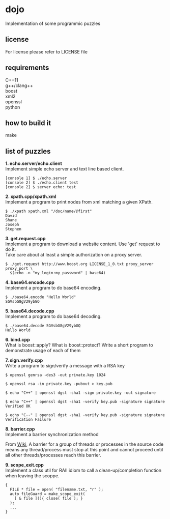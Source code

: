 # dojo  
Implementation of some programmic puzzles  

## license  
For license please refer to LICENSE file  

## requirements  
C++11  
g++/clang++  
boost  
xml2  
openssl  
python  

## how to build it  
make  

## list of puzzles  

**1. echo.server/echo.client**  
Implement simple echo server and text line based client.  
```{r, engine='bash'}
[console 1] $ ./echo.server  
[console 2] $ ./echo.client test  
[console 2] $ server echo: test  
```

**2. xpath.cpp/xpath.xml**  
Implement a program to print nodes from xml matching a given XPath.  
```{r, engine='bash'}
$ ./xpath xpath.xml "/doc/name/@first"  
David  
Shane  
Joseph  
Stephen  
```

**3. get.request.cpp**  
Implement a program to download a website content. Use 'get' request to do it.  
Take care about at least a simple authorization on a proxy server.  
```{r, engine='bash'}
$ ./get.request http://www.boost.org LICENSE_1_0.txt proxy_server proxy_port \
  $(echo -n "my_login:my_password" | base64)  
```

**4. base64.encode.cpp**  
Implement a program to do base64 encoding.  
```{r, engine='bash'}
$ ./base64.encode "Hello World"  
SGVsbG8gV29ybGQ  
```

**5. base64.decode.cpp**  
Implement a program to do base64 decoding.  
```{r, engine='bash'}
$ ./base64.decode SGVsbG8gV29ybGQ  
Hello World  
```

**6. bind.cpp**  
What is boost::apply? What is boost::protect? Write a short program to demonstrate usage of each of them  
  
**7. sign.verify.cpp**  
Write a program to sign/verify a message with a RSA key  

```{r, engine='bash'}
$ openssl genrsa -des3 -out private.key 1024  
  
$ openssl rsa -in private.key -pubout > key.pub  
  
$ echo "C++" | openssl dgst -sha1 -sign private.key -out signature  
  
$ echo "C++" | openssl dgst -sha1 -verify key.pub -signature signature   
Verified OK  
  
$ echo "C--" | openssl dgst -sha1 -verify key.pub -signature signature   
Verification Failure  
```
  
**8. barrier.cpp**  
Implement a barrier synchronization method  
  
From [Wiki](https://en.wikipedia.org/wiki/Barrier_(computer_science)), A barrier for a group of threads or processes in the source code means any thread/process must stop at this point and cannot proceed until all other threads/processes reach this barrier.  
  
**9. scope_exit.cpp**  
Implement a class util for RAII idiom to call a clean-up/completion function when leaving the scoppe.  
  
```{r, engine='cpp'  
{  
  FILE * file = open( "filename.txt, "r" );  
  auto fileGuard = make_scope_exit(  
    [ & file ](){ close( file ); }  
  );
  ...  
}  
```

